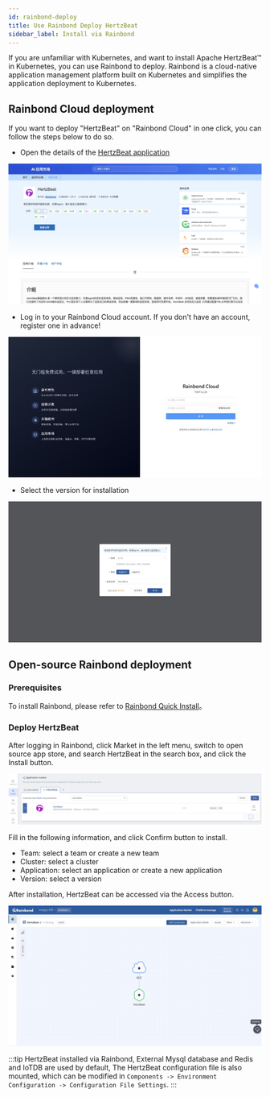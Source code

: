 ```yaml
---
id: rainbond-deploy  
title: Use Rainbond Deploy HertzBeat    
sidebar_label: Install via Rainbond
---
```


If you are unfamiliar with Kubernetes, and want to install Apache HertzBeat™ in Kubernetes, you can use Rainbond to deploy. Rainbond is a cloud-native application management platform built on Kubernetes and simplifies the application deployment to Kubernetes.

## Rainbond Cloud deployment

If you want to deploy "HertzBeat" on "Rainbond Cloud" in one click, you can follow the steps below to do so.

- Open the details of the [HertzBeat application](https://hub.grapps.cn/marketplace/apps/753)

![HertzBeat app desc](/img/docs/start/hertzbeat-desc.png)

- Log in to your Rainbond Cloud account. If you don't have an account, register one in advance!

![Rainbond Cloud](/img/docs/start/rainbond-cloud.png)

- Select the version for installation

![hertzbeat versions](/img/docs/start/hertzbeat-versions.png)

## Open-source Rainbond deployment

### Prerequisites

To install Rainbond, please refer to [Rainbond Quick Install](https://www.rainbond.com/docs/quick-start/quick-install)。

### Deploy HertzBeat

After logging in Rainbond, click Market in the left menu, switch to open source app store, and search HertzBeat in the search box, and click the Install button.

![HertzBeat](/img/docs/start/install-to-rainbond-en.png)

Fill in the following information, and click Confirm button to install.

- Team: select a team or create a new team
- Cluster: select a cluster
- Application: select an application or create a new application
- Version: select a version

After installation, HertzBeat can be accessed via the Access button.

![HertzBeat](/img/docs/start/hertzbeat-topology-en.png)

:::tip
HertzBeat installed via Rainbond, External Mysql database and Redis and IoTDB are used by default, The HertzBeat configuration file is also mounted, which can be modified in `Components -> Environment Configuration -> Configuration File Settings`.
:::
